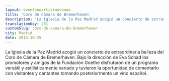 ```yaml
---
layout: eventonoartistnovenue
title: 'Coro de Cámara de Bremerhaven'
description: 'La Iglesia de la Paz Madrid acogió un concierto de extraordinaria belleza del Coro de Cámara de Bremerhaven. '
translationKey: 201
customSlug: coro-de-camara-de-bremerhaven
city: Madrid
date: 2014-10-25
---
```


La Iglesia de la Paz Madrid acogió un concierto de extraordinaria belleza del Coro de Cámara de Bremerhaven. Bajo la dirección de Eva Schad los promotores y amigos de la Fundación Goethe disfrutaron de un programa versátil y estilísticamente variado y tuvieron la oportunidad de comentarlo con visitantes y cantantes tomando posteriormente un vino español.
